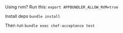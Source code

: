 Using rvm? Run this: `export APPBUNDLER_ALLOW_RVM=true`

Install deps `bundle install`

Then run `bundle exec chef-acceptance test`

